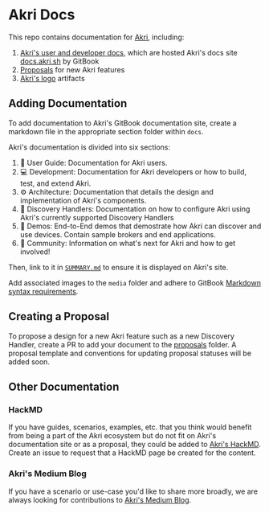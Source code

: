 # Akri Docs
This repo contains documentation for [Akri](https://github.com/deislabs/akri), including:
1. [Akri's user and developer docs](./docs), which are hosted Akri's docs site [docs.akri.sh](https://docs.akri.sh/) by GitBook
1. [Proposals](./proposals) for new Akri features
1. [Akri's logo](./art) artifacts

## Adding Documentation
To add documentation to Akri's GitBook documentation site, create a markdown file in the appropriate section folder within `docs`.

Akri's documentation is divided into six sections:
1. :blue_book: User Guide: Documentation for Akri users.
1. :computer: Development: Documentation for Akri developers or how to build, test, and extend Akri.
1. :gear: Architecture: Documentation that details the design and implementation of Akri's components.
1. :mag_right: Discovery Handlers: Documentation on how to configure Akri using Akri's currently supported Discovery Handlers
1. :rocket: Demos: End-to-End demos that demostrate how Akri can discover and use devices. Contain sample brokers and end applications.
1. :tada: Community: Information on what's next for Akri and how to get involved! 

Then, link to it in [`SUMMARY.md`](docs/SUMMARY.md) to ensure it is displayed on Akri's site. 

Add associated images to the `media` folder and adhere to GitBook [Markdown syntax requirements](https://docs.gitbook.com/editing-content/markdown).

## Creating a Proposal
To propose a design for a new Akri feature such as a new Discovery Handler, create a PR to add your document to the [proposals](./proposals) folder. 
A proposal template and conventions for updating proposal statuses will be added soon. 

## Other Documentation
### HackMD
If you have guides, scenarios, examples, etc. that you think would benefit from being a part of the Akri ecosystem but do not fit on Akri's documentation site or as a proposal, they could be added to [Akri's HackMD](https://hackmd.io/team/akri). Create an issue to request that a HackMD page be created for the content.

### Akri's Medium Blog
If you have a scenario or use-case you'd like to share more broadly, we are always looking for contributions to [Akri's Medium Blog](https://medium.com/akri).


